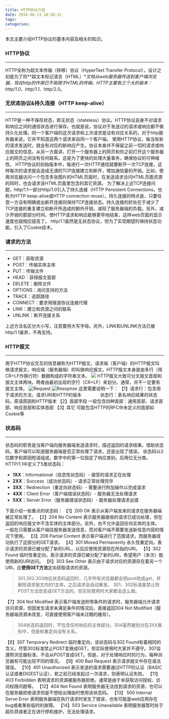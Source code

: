 ```yaml
---
title: HTTP协议介绍
date: 2016-06-13 10:38:12
tags:
categories:
---
```

本文主要介绍HTTP协议的基本内容及相关的知识。
### HTTP协议
***
HTTP全称为超文本传输（转移）协议（HyperText Transfer Protocol），设计之初是为了将**超文本标记语言（HTML）**文档从web服务器传送到客户端浏览器，现在http的作用已不局限于HTML的传输。HTTP主要有三个大的版本：http/1.0、http/1.1*、http/2.0。
<!--more-->
### 无状态协议&持久连接（HTTP keep-alive）
***
HTTP是一种不保存状态，即无状态（stateless）协议。HTTP协议自身不对请求和响应之间的通信状态进行保存。也就是说，协议对于发送过的请求或响应都不做持久化处理。同一个客户端的这次请求和上次请求是没有对应关系的，对于http服务器来说，它并不知道这两个请求来自同一个客户端。
使用HTTP协议，每当有新的请求发送时，就会有对应的新响应产生。协议本身并不保留之前一切的请求或响应报文的信息。从另一方面讲，打开一个服务器上的网页和你之前打开这个服务器上的网页之间没有任何联系。这是为了更快的处理大量事务，确保协议的可伸缩性。
HTTP协议的初始版本中，每进行一次HTTP通信就要断开一次TCP连接，这样每次的请求就会造成无谓的TCP连接建立和断开，增加通信量的开销。比如，使用浏览器访问一个包含多张图片的HTML页面时，在发送请求访问HTML页面资源的同时，也会请求该HTML页面里包含的其它资源。
为了解决上述TCP连接问题，http/1.1一部分http/1.0引入了持久连接（HTTP Persistent Connections，也称为HTTP keep-alive或HTTP connection reuse）。持久连接的特点是，只要任意一方没有明确提出断开连接则保持TCP连接状态。持久连接的好处在于减少了TCP连接的重复建立和断开所造成的额外开销，减轻了服务器端的负载。另外，减少开销的那部分时间，使HTTP请求和响应能够更早地结束，这样web页面的显示速度也就相应提高了。
http/1.1虽然是无状态协议，但为了实现期望的保持状态功能，引入了Cookie技术。
### 请求的方法
***
* GET：获取资源
* POST：传输实体主体
* PUT：传输文件
* HEAD：获得报文首部
* DELETE：删除文件
* OPTIONS：询问支持的方法
* TRACE：追踪路径
* CONNECT：要求用隧道协议连接代理
* LINK：建立和资源之间的联系
* UNLINK：断开连接关系

上述方法名区分大小写，注意要用大写字母。另外，LINK和UNLINK方法已被http/1.1废弃，不再支持。
### HTTP报文
***
用于HTTP协议交互的信息被称为HTTP报文。请求端（客户端）的HTTP报文叫做请求报文，响应端（服务器端）的叫做响应报文。HTTP报文本身是由多行（用CR+LF作换行符）数据构成的字符串文本。
![](http://7xte88.com1.z0.glb.clouddn.com/http-message.png)
HTTP报文大致可分文报文首部和报文主体两块。两者由最初出现的空行（CR+LF）来划分。通常，并不一定要有报文主体。
![Request](http://7xte88.com1.z0.glb.clouddn.com/http-message-request.png)  ![Resopnse](http://7xte88.com1.z0.glb.clouddn.com/http-message-response.png)
这里需要说明一下：
【1】请求行：包含用于请求的方法，请求URI和HTTP的版本
&nbsp;&nbsp;&nbsp;&nbsp;&nbsp;&nbsp;&nbsp;&nbsp;&nbsp;&nbsp;&nbsp;&nbsp;&nbsp;&nbsp;状态行：表名响应结果的状态码，原语原因和HTTP版本
【2】首部字段
一般包含四种首部：通用首部、请求首部、响应首部和实体首部
【3】其它
可能包含HTTP的RFC中未定义的首部如Cookie等
### 状态码
***
状态码的职责是当客户端向服务器端发送请求时，描述返回的请求结果。借助状态码，客户端可以知道服务器端是否正常处理了请求，还是出现了错误。
状态码以3位数字和原因短语组成，数字中的第一位指定了响应类别，后两位无分类。HTTP/1.1中定义了5类状态码：
* **1XX**：Informational（信息性状态码）- 接受的请求正在处理
* **2XX**：Success（成功状态码）- 请求正常处理完毕
* **3XX**：Redirection（重定向状态码）- 需要进行附加操作以完成请求
* **4XX**：Client Error（客户端错误状态码）- 服务器无法处理请求
* **5XX**：Server Error（服务器错误状态码）- 服务器处理请求出错

下面介绍一些重点的状态码：
【1】200 OK
表示从客户端发来的请求在服务器端被正常处理了。
【2】204 No Content
表示服务器接收的请求已成功处理，但在返回的响应报文中不含实体的主体部分。另外，也不允许返回任何实体的主体。
一般在只需要从客户端往服务器发送信息，而对客户端不需要发送新信息内容的情况下使用。
【3】206 Partial Content
表示客户端进行了范围请求，而服务器成功执行了这部分的GET请求。
【4】301 Moved Permanently
永久性重定向，表示请求的资源已被分配了新的URL，以后应使用资源现在所指的URI。
【5】302 Found
临时性重定向，表示请求的资源已被分配了新的URI，希望用户（本次）能使用新的URI访问。
【6】303 See Other
表示由于请求对应的资源存在着另一个URI，应**使用GET方法**定向获取请求的资源。
> 301,302,303响应状态码返回时，几乎所有浏览器都会把post改成get，并删除请求报文内的1主体，之后请求会自动重发。
> 301、302标准是禁止将POST方法改变成GET方法的，但实际使用时大家都会这么做。

【7】304 Not Modified
表示客户端发送附带条件的请求时，服务器端允许请求访问资源，但因发生请求未满足条件的情况后，直接返回304 Not Modified（服务器端资源未改变，可直接使用客户端未过期的缓存）。
> 304状态码返回时，不包含任何响应的主体部分。304虽然被划分在3XX类别中，但是和重定向没有关系。

【8】307 Temporary Redirect
临时重定向，该状态码与302 Found有着相同的含义。尽管302标准禁止POST变换成GET，但实际使用时大家并不遵守。307会遵照浏览器标准，不会从POST变成GET。但是，对于处理响应时的行为，每种浏览器有可能出现不同的情况。
【9】400 Bad Request
表示请求报文中存在语法错误。
【10】401 Unauthorized
表示发送的请求需要通过HTTP的认证（BASIC认证或者DIGEST认证），若之前已经发起过一次请求，则表明认证失败。
【11】403 Forbidden
表明请求的资源被服务器拒绝。通常是由于未获取访问授权、访问权限问题等。
【12】404 Not Found
表明服务器无法找到请求的资源，也可以在服务器拒绝请求但是不想给出理由时使用该状态码。
【13】 500 Internal Serve Error
表明服务器端在执行请求时发生了错误，也有可能是web应用存在bug或者某些临时的故障。
【14】503 Service Unavailable
表明服务器暂时处于超负荷或者正在进行停机维护，无法处理请求。